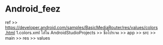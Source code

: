 # Android_feez

ref >> https://developer.android.com/samples/BasicMediaRouter/res/values/colors.html
1.colors.xml ใส่ใน AndroidStudioProjects >> ชื่อโปรเจค >> app >> src >> main >> res >> values
